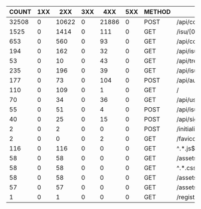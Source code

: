 | COUNT | 1XX |  2XX  | 3XX |  4XX  | 5XX | METHOD |             URI              |   SUM    |  AVG  |  P99  |  SUM(BODY)   | AVG(BODY)  |
|-------|-----|-------|-----|-------|-----|--------|------------------------------|----------|-------|-------|--------------|------------|
| 32508 |   0 | 10622 |   0 | 21886 |   0 | POST   | /api/condition/[0-9a-z-]+$   | 2994.352 | 0.092 | 0.104 |       42.000 |      0.001 |
|  1525 |   0 |  1414 |   0 |   111 |   0 | GET    | /isu/[0-9a-z-]               |  302.372 | 0.198 | 0.796 | 20688333.000 |  13566.120 |
|   653 |   0 |   560 |   0 |    93 |   0 | GET    | /api/condition/[0-9a-z-]+$   |  143.360 | 0.220 | 0.824 |   176197.000 |    269.827 |
|   194 |   0 |   162 |   0 |    32 |   0 | GET    | /api/isu                     |   77.632 | 0.400 | 1.000 |   116744.000 |    601.773 |
|    53 |   0 |    10 |   0 |    43 |   0 | GET    | /api/trend                   |   44.708 | 0.844 | 1.004 |     4969.000 |     93.755 |
|   235 |   0 |   196 |   0 |    39 |   0 | GET    | /api/isu/[0-9a-z-]+$         |   33.396 | 0.142 | 0.604 |    31558.000 |    134.289 |
|   177 |   0 |    73 |   0 |   104 |   0 | POST   | /api/auth                    |   22.036 | 0.124 | 0.468 |     1196.000 |      6.757 |
|   110 |   0 |   109 |   0 |     1 |   0 | GET    | /                            |   11.548 | 0.105 | 0.532 |  1090300.000 |   9911.818 |
|    70 |   0 |    34 |   0 |    36 |   0 | GET    | /api/user/me                 |   10.664 | 0.152 | 0.740 |     2519.000 |     35.986 |
|    55 |   0 |    51 |   0 |     4 |   0 | POST   | /api/isu                     |    7.708 | 0.140 | 0.336 |     7785.000 |    141.545 |
|    40 |   0 |    25 |   0 |    15 |   0 | POST   | /api/signout                 |    6.084 | 0.152 | 0.704 |      315.000 |      7.875 |
|     2 |   0 |     2 |   0 |     0 |   0 | POST   | /initialize                  |    0.420 | 0.210 | 0.232 |       38.000 |     19.000 |
|     2 |   0 |     0 |   0 |     2 |   0 | GET    | /favicon.ico                 |    0.008 | 0.004 | 0.008 |       32.000 |     16.000 |
|   116 |   0 |   116 |   0 |     0 |   0 | GET    | ^.*.js$                      |    0.002 | 0.000 | 0.001 | 12491344.000 | 107684.000 |
|    58 |   0 |    58 |   0 |     0 |   0 | GET    | /assets/logo_white.svg       |    0.000 | 0.000 | 0.000 |    85028.000 |   1466.000 |
|    58 |   0 |    58 |   0 |     0 |   0 | GET    | ^.*.css$                     |    0.000 | 0.000 | 0.000 |   247254.000 |   4263.000 |
|    58 |   0 |    58 |   0 |     0 |   0 | GET    | /assets/favicon.d0f5f504.svg |    0.000 | 0.000 | 0.000 |    20532.000 |    354.000 |
|    57 |   0 |    57 |   0 |     0 |   0 | GET    | /assets/logo_orange.svg      |    0.000 | 0.000 | 0.000 |    83733.000 |   1469.000 |
|     1 |   0 |     1 |   0 |     0 |   0 | GET    | /register                    |    0.000 | 0.000 | 0.000 |      349.000 |    349.000 |
